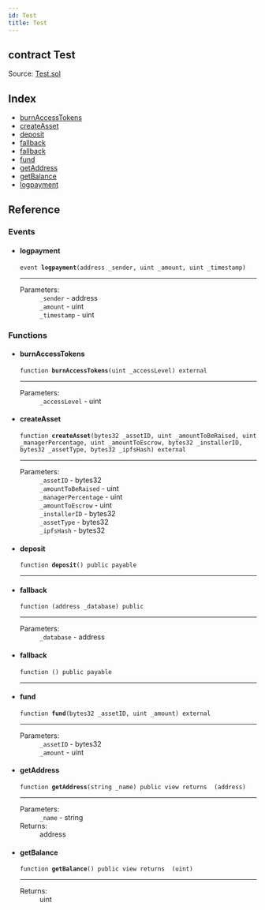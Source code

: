 ```yaml
---
id: Test
title: Test
---
```


<div class="contract-doc"><div class="contract"><h2 class="contract-header"><span class="contract-kind">contract</span> Test</h2><div class="source">Source: <a href="https://github.com/MyBitFoundation/MyBit/blob/v1.0.0/contracts/Test.sol" target="_blank">Test.sol</a></div></div><div class="index"><h2>Index</h2><ul><li><a href="Test.html#burnAccessTokens">burnAccessTokens</a></li><li><a href="Test.html#createAsset">createAsset</a></li><li><a href="Test.html#deposit">deposit</a></li><li><a href="Test.html#">fallback</a></li><li><a href="Test.html#">fallback</a></li><li><a href="Test.html#fund">fund</a></li><li><a href="Test.html#getAddress">getAddress</a></li><li><a href="Test.html#getBalance">getBalance</a></li><li><a href="Test.html#logpayment">logpayment</a></li></ul></div><div class="reference"><h2>Reference</h2><div class="events"><h3>Events</h3><ul><li><div class="item event"><span id="logpayment" class="anchor-marker"></span><h4 class="name">logpayment</h4><div class="body"><code class="signature">event <strong>logpayment</strong><span>(address _sender, uint _amount, uint _timestamp) </span></code><hr/><dl><dt><span class="label-parameters">Parameters:</span></dt><dd><div><code>_sender</code> - address</div><div><code>_amount</code> - uint</div><div><code>_timestamp</code> - uint</div></dd></dl></div></div></li></ul></div><div class="functions"><h3>Functions</h3><ul><li><div class="item function"><span id="burnAccessTokens" class="anchor-marker"></span><h4 class="name">burnAccessTokens</h4><div class="body"><code class="signature">function <strong>burnAccessTokens</strong><span>(uint _accessLevel) </span><span>external </span></code><hr/><dl><dt><span class="label-parameters">Parameters:</span></dt><dd><div><code>_accessLevel</code> - uint</div></dd></dl></div></div></li><li><div class="item function"><span id="createAsset" class="anchor-marker"></span><h4 class="name">createAsset</h4><div class="body"><code class="signature">function <strong>createAsset</strong><span>(bytes32 _assetID, uint _amountToBeRaised, uint _managerPercentage, uint _amountToEscrow, bytes32 _installerID, bytes32 _assetType, bytes32 _ipfsHash) </span><span>external </span></code><hr/><dl><dt><span class="label-parameters">Parameters:</span></dt><dd><div><code>_assetID</code> - bytes32</div><div><code>_amountToBeRaised</code> - uint</div><div><code>_managerPercentage</code> - uint</div><div><code>_amountToEscrow</code> - uint</div><div><code>_installerID</code> - bytes32</div><div><code>_assetType</code> - bytes32</div><div><code>_ipfsHash</code> - bytes32</div></dd></dl></div></div></li><li><div class="item function"><span id="deposit" class="anchor-marker"></span><h4 class="name">deposit</h4><div class="body"><code class="signature">function <strong>deposit</strong><span>() </span><span>public </span><span>payable </span></code><hr/></div></div></li><li><div class="item function"><span id="fallback" class="anchor-marker"></span><h4 class="name">fallback</h4><div class="body"><code class="signature">function <strong></strong><span>(address _database) </span><span>public </span></code><hr/><dl><dt><span class="label-parameters">Parameters:</span></dt><dd><div><code>_database</code> - address</div></dd></dl></div></div></li><li><div class="item function"><span id="fallback" class="anchor-marker"></span><h4 class="name">fallback</h4><div class="body"><code class="signature">function <strong></strong><span>() </span><span>public </span><span>payable </span></code><hr/></div></div></li><li><div class="item function"><span id="fund" class="anchor-marker"></span><h4 class="name">fund</h4><div class="body"><code class="signature">function <strong>fund</strong><span>(bytes32 _assetID, uint _amount) </span><span>external </span></code><hr/><dl><dt><span class="label-parameters">Parameters:</span></dt><dd><div><code>_assetID</code> - bytes32</div><div><code>_amount</code> - uint</div></dd></dl></div></div></li><li><div class="item function"><span id="getAddress" class="anchor-marker"></span><h4 class="name">getAddress</h4><div class="body"><code class="signature">function <strong>getAddress</strong><span>(string _name) </span><span>public </span><span>view </span><span>returns  (address) </span></code><hr/><dl><dt><span class="label-parameters">Parameters:</span></dt><dd><div><code>_name</code> - string</div></dd><dt><span class="label-return">Returns:</span></dt><dd>address</dd></dl></div></div></li><li><div class="item function"><span id="getBalance" class="anchor-marker"></span><h4 class="name">getBalance</h4><div class="body"><code class="signature">function <strong>getBalance</strong><span>() </span><span>public </span><span>view </span><span>returns  (uint) </span></code><hr/><dl><dt><span class="label-return">Returns:</span></dt><dd>uint</dd></dl></div></div></li></ul></div></div></div>
